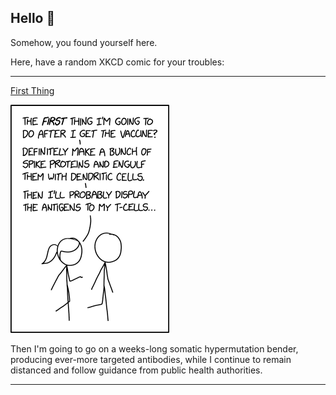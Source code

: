 ## Hello 👀

Somehow, you found yourself here.

Here, have a random XKCD comic for your troubles:

-----------------------------------

[First Thing](https://xkcd.com/2404)

![First Thing](./random_comic.png)

Then I'm going to go on a weeks-long somatic hypermutation bender, producing ever-more targeted antibodies, while I continue to remain distanced and follow guidance from public health authorities.

-----------------------------------